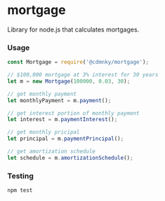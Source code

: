 # mortgage

Library for node.js that calculates mortgages.

### Usage

```js
const Mortgage = require('@cdmnky/mortgage');

// $100,000 mortgage at 3% interest for 30 years
let m = new Mortgage(100000, 0.03, 30);

// get monthly payment
let monthlyPayment = m.payment();

// get interest portion of monthly payment
let interest = m.paymentInterest();

// get monthly pricipal
let principal = m.paymentPrincipal();

// get amortization schedule
let schedule = m.amortizationSchedule();
```

### Testing

```bash
npm test
```
